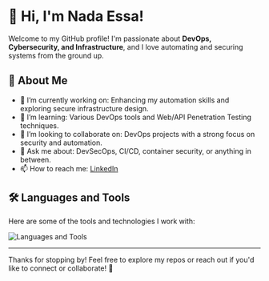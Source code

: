# 👋 Hi, I'm Nada Essa!

Welcome to my GitHub profile! I'm passionate about **DevOps, Cybersecurity, and Infrastructure**, and I love automating and securing systems from the ground up.

## 🚀 About Me

- 🔭 I’m currently working on: Enhancing my automation skills and exploring secure infrastructure design.
- 🌱 I’m learning: Various DevOps tools and Web/API Penetration Testing techniques.
- 👯 I’m looking to collaborate on: DevOps projects with a strong focus on security and automation.
- 💬 Ask me about: DevSecOps, CI/CD, container security, or anything in between.
- 📫 How to reach me: [LinkedIn](https://www.linkedin.com/in/nada-essa-ne8/)

## 🛠️ Languages and Tools

Here are some of the tools and technologies I work with:

![Languages and Tools](https://skillicons.dev/icons?i=linux,docker,kubernetes,jenkins,ansible,terraform,prometheus,github,nginx,python)

---

Thanks for stopping by! Feel free to explore my repos or reach out if you'd like to connect or collaborate! 🚀
